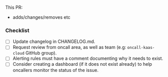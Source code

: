 This PR:

- adds/changes/removes etc

<!--
Changelog must always be updated.
-->

### Checklist

- [ ] Update changelog in CHANGELOG.md.
- [ ] Request review from oncall area, as well as team (e.g: `oncall-kaas-cloud` GitHub group).
- [ ] Alerting rules must have a comment documenting why it needs to exist.
- [ ] Consider creating a dashboard (if it does not exist already) to help oncallers monitor the status of the issue.
